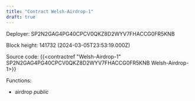 ```yaml
---
title: "Contract Welsh-Airdrop-1"
draft: true
---
```

Deployer: SP2N2GAG4PG40CPCV0QKZ8D2WYV7FHACCG0FR5KNB


 



Block height: 141732 (2024-03-05T23:53:19.000Z)

Source code: {{<contractref "Welsh-Airdrop-1" SP2N2GAG4PG40CPCV0QKZ8D2WYV7FHACCG0FR5KNB Welsh-Airdrop-1>}}

Functions:

* airdrop _public_
